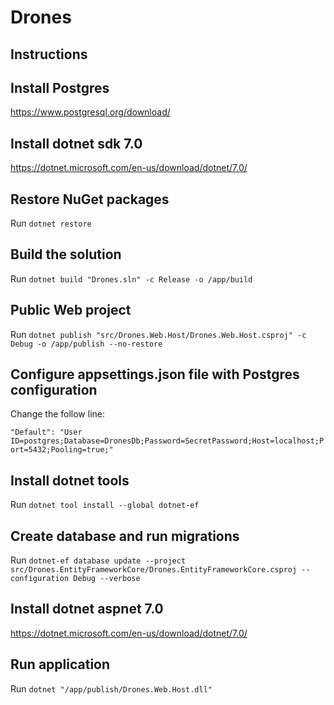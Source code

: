 # Drones

## Instructions

## Install Postgres

<https://www.postgresql.org/download/>

## Install dotnet sdk 7.0

<https://dotnet.microsoft.com/en-us/download/dotnet/7.0/>

## Restore NuGet packages

Run `dotnet restore`

## Build the solution

Run `dotnet build "Drones.sln" -c Release -o /app/build`

## Public Web project

Run `dotnet publish "src/Drones.Web.Host/Drones.Web.Host.csproj" -c Debug -o /app/publish --no-restore`

## Configure appsettings.json file with Postgres configuration

Change the follow line:

`"Default": "User ID=postgres;Database=DronesDb;Password=SecretPassword;Host=localhost;Port=5432;Pooling=true;"`

## Install dotnet tools

Run `dotnet tool install --global dotnet-ef`

## Create database and run migrations

Run `dotnet-ef database update --project src/Drones.EntityFrameworkCore/Drones.EntityFrameworkCore.csproj --configuration Debug --verbose`

## Install dotnet aspnet 7.0

<https://dotnet.microsoft.com/en-us/download/dotnet/7.0/>

## Run application

Run `dotnet "/app/publish/Drones.Web.Host.dll"`
